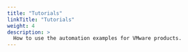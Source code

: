 ```yaml
---
title: "Tutorials"
linkTitle: "Tutorials"
weight: 4
description: >
  How to use the automation examples for VMware products.
---
```


